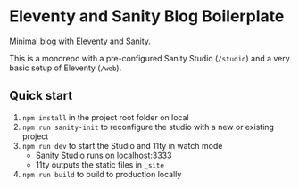 # Eleventy and Sanity Blog Boilerplate

Minimal blog with [Eleventy](https://11ty.io) and [Sanity](https://www.sanity.io).

This is a monorepo with a pre-configured Sanity Studio (`/studio`) and a very basic setup of Eleventy (`/web`).

## Quick start

1. `npm install` in the project root folder on local
2. `npm run sanity-init` to reconfigure the studio with a new or existing project
3. `npm run dev` to start the Studio and 11ty in watch mode
    -  Sanity Studio runs on [localhost:3333](http://localhost:3333)
    - 11ty outputs the static files in `_site`
4. `npm run build` to build to production locally
